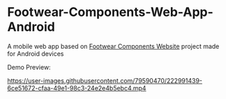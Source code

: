 # Footwear-Components-Web-App-Android
A mobile web app based on [Footwear Components Website](https://github.com/EspositoLucas/Footwear-Components-Website) project made for Android devices

Demo Preview:


https://user-images.githubusercontent.com/79590470/222991439-6ce51672-cfaa-49e1-98c3-24e2e4b5ebc4.mp4

